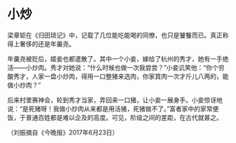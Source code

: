 # 小炒

梁章钜在《归田琐记》中，记载了几位能吃能喝的同僚，也只是饕餮而已。真正称得上奢侈的还是年羹尧。 

年羹尧被贬后，姬妾也都遣散了。其中一个小妾，嫁给了杭州的秀才，她有一手绝活——小炒肉。秀才对她说：“什么时候也做一次我尝尝？”小妾讥笑他：“你个穷酸秀才，人家一盘小炒肉，得用一口整猪来选肉，你家買肉一次才斤儿八两的，能做小炒肉？” 

后来村里赛神会，轮到秀才当家，弄回来一口猪，让小妾一展身手。小妾惊讶地说：“是死猪呀！我做小炒肉从来都是用活猪，死猪做不了。”富者家中的家常便饭，于普通百姓都是难以企及的高度。可见，阶级之间的差距，在古代就甚之。 

（刘振摘自《今晚报》2017年6月23日）